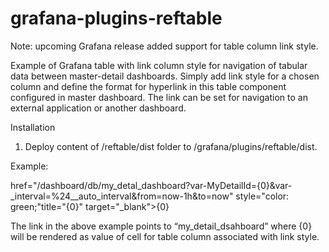 # grafana-plugins-reftable
Note: 
upcoming Grafana release added support for table column link style.

Example of Grafana table with link column style for navigation of tabular data between master-detail dashboards. Simply add link style for a chosen column and define the format for hyperlink in this table component configured in master dashboard. The link can be set for navigation to an external application or another dashboard.

Installation
1. Deploy content of /reftable/dist folder to /grafana/plugins/reftable/dist.

Example:

href="/dashboard/db/my_detal_dashboard?var-MyDetailId={0}&var-_interval=%24__auto_interval&from=now-1h&to=now" style="color: green;"title="{0}" target="_blank">{0}

The link in the above example points to “my_detail_dsahboard” where {0} will be rendered as value of cell for table column associated with link style.
